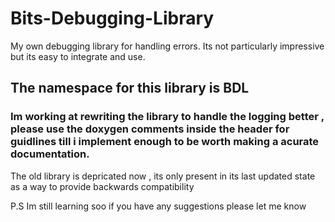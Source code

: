 # Bits-Debugging-Library
My own debugging library for handling errors.
Its not particularly impressive but its easy to integrate and use.
## The namespace for this library is BDL

### Im working at rewriting the library to handle the logging better , please use the doxygen comments inside the header for guidlines till i implement enough to be worth making a acurate documentation.

The old library is depricated now , its only present in its last updated state as a way to provide backwards compatibility

P.S Im still learning soo if you have any suggestions please let me know
